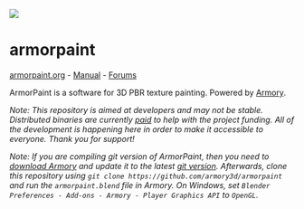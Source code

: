 ![](https://armorpaint.org/img/git.jpg)

armorpaint
==============

[armorpaint.org](https://armorpaint.org) - [Manual](https://armorpaint.org/manual/) - [Forums](http://forums.armory3d.org/c/armorpaint)

ArmorPaint is a software for 3D PBR texture painting. Powered by [Armory](http://armory3d.org).

*Note: This repository is aimed at developers and may not be stable. Distributed binaries are currently [paid](https://armorpaint.org/download) to help with the project funding. All of the development is happening here in order to make it accessible to everyone. Thank you for support!*

*Note: If you are compiling git version of ArmorPaint, then you need to [download Armory](https://armory3d.org/download.html) and update it to the latest [git version](https://armory3d.org/manual/#/dev/gitversion?id=armory-updater). Afterwards, clone this repository using `git clone https://github.com/armory3d/armorpaint` and run the `armorpaint.blend` file in Armory. On Windows, set `Blender Preferences - Add-ons - Armory - Player Graphics API` to `OpenGL`.*

